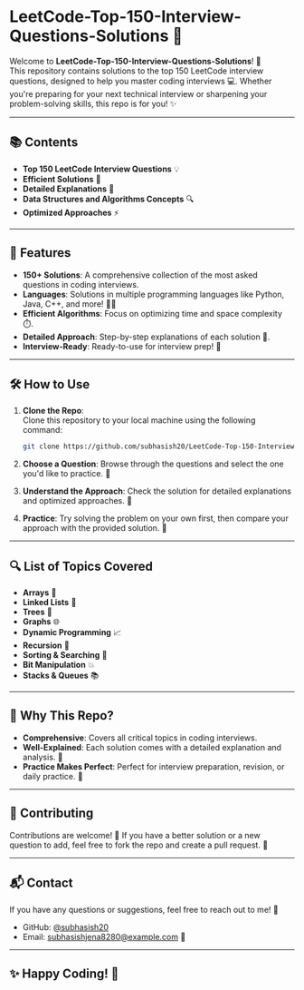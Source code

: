 
# LeetCode-Top-150-Interview-Questions-Solutions 🚀

Welcome to **LeetCode-Top-150-Interview-Questions-Solutions**! 🎉  
This repository contains solutions to the top 150 LeetCode interview questions, designed to help you master coding interviews 💻. Whether you're preparing for your next technical interview or sharpening your problem-solving skills, this repo is for you! ✨

---

## 📚 Contents

- **Top 150 LeetCode Interview Questions** 💡  
- **Efficient Solutions** 🔑  
- **Detailed Explanations** 📝  
- **Data Structures and Algorithms Concepts** 🔍  
- **Optimized Approaches** ⚡️

---

## 🚀 Features

- **150+ Solutions**: A comprehensive collection of the most asked questions in coding interviews.
- **Languages**: Solutions in multiple programming languages like Python, Java, C++, and more! 🧑‍💻
- **Efficient Algorithms**: Focus on optimizing time and space complexity ⏱️.
- **Detailed Approach**: Step-by-step explanations of each solution 🧩.
- **Interview-Ready**: Ready-to-use for interview prep! 👔

---

## 🛠️ How to Use

1. **Clone the Repo**:  
   Clone this repository to your local machine using the following command:
   ```bash
   git clone https://github.com/subhasish20/LeetCode-Top-150-Interview-Questions-Solutions.git
2. **Choose a Question**:
   Browse through the questions and select the one you'd like to practice. 📜

3. **Understand the Approach**:
   Check the solution for detailed explanations and optimized approaches. 🧠

4. **Practice**:
   Try solving the problem on your own first, then compare your approach with the provided solution. 🏅

---

## 🔍 List of Topics Covered

* **Arrays** 🥚
* **Linked Lists** 🔗
* **Trees** 🌳
* **Graphs** 🌐
* **Dynamic Programming** 📈
* **Recursion** 🔄
* **Sorting & Searching** 🔎
* **Bit Manipulation** 💥
* **Stacks & Queues** 📚

---

## 🎯 Why This Repo?

* **Comprehensive**: Covers all critical topics in coding interviews.
* **Well-Explained**: Each solution comes with a detailed explanation and analysis. 📖
* **Practice Makes Perfect**: Perfect for interview preparation, revision, or daily practice. 💪

---

## 🤝 Contributing

Contributions are welcome! 🙌 If you have a better solution or a new question to add, feel free to fork the repo and create a pull request. 🔄

---

## 📬 Contact

If you have any questions or suggestions, feel free to reach out to me! 💬

* GitHub: [@subhasish20](https://github.com/subhasish20)
* Email: [subhasishjena8280@example.com](mailto:subhasishjena8280@gmail.com.com) 📧

---

## ✨ Happy Coding! 🎉


